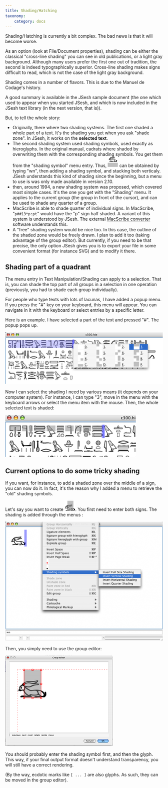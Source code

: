 ```yaml
---
title: Shading/Hatching
taxonomy:
    category: docs
---
```



Shading/Hatching is currently a bit complex. The bad news is that it will become worse.

As an option (look at File/Document properties), shading can be either the classical "cross-line shading" you can see in old publications, or a light gray background. Although many users prefer the first one out of tradition, the second is indeed typographically superior. Cross-line shading makes signs difficult to read, which is not the case of the light gray background.

Shading comes in a number of flavors. This is due to the Manuel de Codage's history.

A good summary is available in the JSesh sample document (the one which used to appear when you started JSesh, and which is now included in the JSesh text library (in the next version, that is)).

But, to tell the whole story:

* Originally, there where two shading systems. The first one shaded a whole part of a text. It's the shading you get when you ask "shade zone". In JSesh, it works on the **selected text**.
* The second shading system used shading symbols, used exactly as hieroglyphs. In the original manual, cadrats where shaded by overwriting them with the corresponding shading symbols. You get them from the "shading symbol" menu entry. Thus, ![A hare above a shaded zone](./basic.png?classes=inline) can be obtained by typing "wn", then adding a shading symbol, and stacking both verticaly. JSesh understands this kind of shading since the beginning, but a menu to use is was only made available in version 2.10.
* then, around 1994, a new shading system was proposed, which covered most simple cases. It's the one you get with the "Shading" menu. It applies to the current group (the group in front of the cursor), and can be used to shade any quarter of a group.
* MacScribe is able to shade quarter of individual signs. In MacScribe, "`p##13*p:pt`" would have the "p" sign half shaded. A variant of this system is understood by JSesh. The external [MacScribe converter](https://jsesh.qenherkhopeshef.org/software/MacScribeImporter.zip) software understands this.
* A "free" shading system would be nice too. In this case, the outline of the shaded zone would be freely drawn. I plan to add it too (taking advantage of the group editor). But currently, if you need to be that precise, the only option JSesh gives you is to export your file in some convenient format (for instance SVG) and to modify it there.

## Shading part of a quadrant

The menu entry in Text Manipulation/Shading can apply to a selection. That is, you can shade the top part of all groups in a selection in one operation (previously, you had to shade each group individually).

For people who type texts with lots of lacunas, I have added a popup menu. If you press the "#" key on your keyboard, this menu will appear. You can navigate in it with the keyboard or select entries by a specific letter.

Here is an example. I have selected a part of the text and pressed "#". The popup pops up.

![Partial shading popup](./popup.png)

Now I can select the shading I need by various means (it depends on your computer system). For instance, I can type "3", move in the menu with the keyboard arrows or select the menu item with the mouse. Then, the whole selected text is shaded:

![Partial shading applied](./shading2.png)

## Current options to do some tricky shading

If you want, for instance, to add a shaded zone over the middle of a sign, you can now do it. In fact, it's the reason why I added a menu to retrieve the "old" shading symbols.

Let's say you want to create ![](./shading3.png?classes=inline). You first need to enter both signs. The shading is added through the menus :

![Adding a shading symbol](./addSymbol.png)

Then, you simply need to use the group editor:

![Moving shading symbols with the group editor](./group.png)

You should probably enter the shading symbol first, and then the glyph. This way, if your final output format doesn't understand transparency, you will still have a correct rendering.

(By the way, ecdotic marks like `[ ... ]` are also glyphs. As such, they can be moved in the group editor).